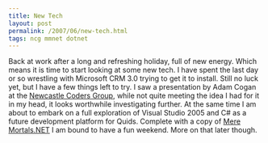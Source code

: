 ```yaml
---
title: New Tech
layout: post
permalink: /2007/06/new-tech.html
tags: ncg mmnet dotnet
---
```


Back at work after a long and refreshing holiday, full of new energy.
Which means it is time to start looking at some new tech.
I have spent the last day or so wrestling with Microsoft CRM 3.0 trying to get it to install. Still no luck yet, but I have a few things left to try. I saw a presentation by Adam Cogan at the [Newcastle Coders Group](http://www.ncg.asn.au/), while not quite meeting the idea I had for it in my head, it looks worthwhile investigating further.
At the same time I am about to embark on a full exploration of Visual Studio 2005 and C# as a future development platform for Quids. Complete with a copy of [Mere Mortals.NET](http://www.oakleafsd.com/) I am bound to have a fun weekend. More on that later though.